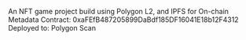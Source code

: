 An NFT game project build using Polygon L2, and IPFS for On-chain Metadata 
Contract: 0xaFEfB487205899DaBdf185DF16041E18b12F4312     
Deployed to: Polygon Scan
